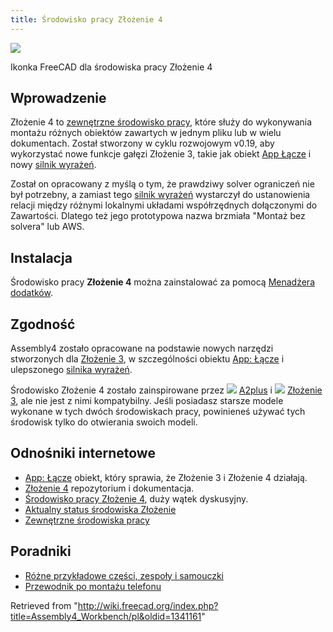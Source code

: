 ```yaml
---
title: Środowisko pracy Złożenie 4
---
```

![](/images/Assembly4_workbench_icon.svg)

Ikonka FreeCAD dla środowiska pracy Złożenie 4

## Wprowadzenie

Złożenie 4 to [zewnętrzne środowisko pracy](/External_workbenches/pl "External workbenches/pl"), które służy do wykonywania montażu różnych obiektów zawartych w jednym pliku lub w wielu dokumentach. Został stworzony w cyklu rozwojowym v0.19, aby wykorzystać nowe funkcje gałęzi Złożenie 3, takie jak obiekt [App Łącze](/App_Link/pl "App Link/pl") i nowy [silnik wyrażeń](/Expressions/pl "Expressions/pl").

Został on opracowany z myślą o tym, że prawdziwy solver ograniczeń nie był potrzebny, a zamiast tego [silnik wyrażeń](/Expressions/pl "Expressions/pl") wystarczył do ustanowienia relacji między różnymi lokalnymi układami współrzędnych dołączonymi do Zawartości. Dlatego też jego prototypowa nazwa brzmiała "Montaż bez solvera" lub AWS.

## Instalacja

Środowisko pracy **Złożenie 4** można zainstalować za pomocą [Menadżera dodatków](/Std_AddonMgr/pl "Std AddonMgr/pl").

## Zgodność

Assembly4 zostało opracowane na podstawie nowych narzędzi stworzonych dla [Złożenie 3](/Assembly3_Workbench/pl "Assembly3 Workbench/pl"), w szczególności obiektu [App: Łącze](/App_Link/pl "App Link/pl") i ulepszonego [silnika wyrażeń](/Expressions/pl "Expressions/pl").

Środowisko Złożenie 4 zostało zainspirowane przez ![](/images/A2p_workbench.svg) [A2plus](/A2plus_Workbench/pl "A2plus Workbench/pl") i ![](/images/Assembly3_workbench_icon.svg) [Złożenie 3](/Assembly3_Workbench/pl "Assembly3 Workbench/pl"), ale nie jest z nimi kompatybilny. Jeśli posiadasz starsze modele wykonane w tych dwóch środowiskach pracy, powinieneś używać tych środowisk tylko do otwierania swoich modeli.

## Odnośniki internetowe

* [App: Łącze](/App_Link/pl "App Link/pl") obiekt, który sprawia, że Złożenie 3 i Złożenie 4 działają.
* [Złożenie 4](https://github.com/Zolko-123/FreeCAD_Assembly4) repozytorium i dokumentacja.
* [Środowisko pracy Złożenie 4](https://forum.freecadweb.org/viewtopic.php?f=20&t=34806), duży wątek dyskusyjny.
* [Aktualny status środowiska Złożenie](https://forum.freecadweb.org/viewtopic.php?f=20&t=34583)
* [Zewnętrzne środowiska pracy](/External_workbenches/pl "External workbenches/pl")

## Poradniki

* [Różne przykładowe części, zespoły i samouczki](https://github.com/Zolko-123/FreeCAD_Examples)
* [Przewodnik po montażu telefonu](https://github.com/thermalling/FreeCADAsm4_TutorialSubassembly/)

Retrieved from "<http://wiki.freecad.org/index.php?title=Assembly4_Workbench/pl&oldid=1341161>"